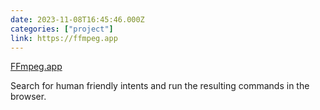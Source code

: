 ```yaml
---
date: 2023-11-08T16:45:46.000Z
categories: ["project"]
link: https://ffmpeg.app
---
```

[FFmpeg.app](https://ffmpeg.app)

Search for human friendly intents and run the resulting commands in the browser.
